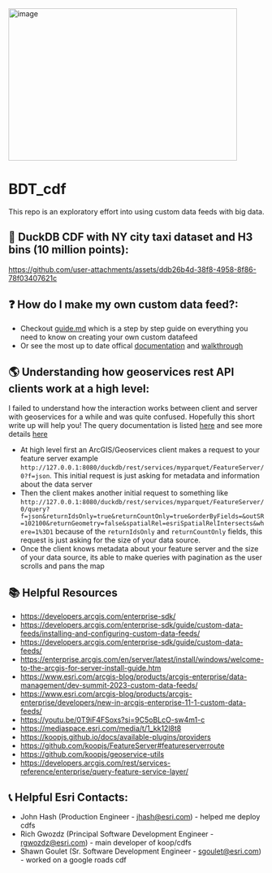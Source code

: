 <img src="https://github.com/EsriPS/BDT_cdf/assets/28267620/edc83af4-bfc6-41cf-a170-dcf7170dbe60" alt="image" width="450" height="300"/>

# BDT_cdf
This repo is an exploratory effort into using custom data feeds with big data. 

## 🦆 DuckDB CDF with NY city taxi dataset and H3 bins (10 million points): 
https://github.com/user-attachments/assets/ddb26b4d-38f8-4958-8f86-78f03407621c

## ❓ How do I make my own custom data feed?: 
- Checkout [guide.md](https://github.com/EsriPS/BDT_cdf/blob/master/guide.md) which is a step by step guide on everything you need to know on creating your own custom datafeed
- Or see the most up to date offical [documentation](https://developers.arcgis.com/enterprise-sdk/guide/custom-data-feeds/pass-through-custom-data-providers/) and [walkthrough](https://developers.arcgis.com/enterprise-sdk/guide/custom-data-feeds/create-a-yelp-custom-data-feed/)

## 🌎 Understanding how geoservices rest API clients work at a high level: 
I failed to understand how the interaction works between client and server with geoservices for a while and was quite confused. Hopefully this short write up will help you! The query documentation is listed [here](https://developers.arcgis.com/rest/services-reference/enterprise/query-feature-service-layer/) and see more details [here](https://developers.arcgis.com/enterprise-sdk/guide/custom-data-feeds/pass-through-custom-data-providers/)
- At high level first an ArcGIS/Geoservices client makes a request to your feature server example `http://127.0.0.1:8080/duckdb/rest/services/myparquet/FeatureServer/0?f=json`. This initial request is just asking for metadata and information about the data server
- Then the client makes another initial request to something like `http://127.0.0.1:8080/duckdb/rest/services/myparquet/FeatureServer/0/query?f=json&returnIdsOnly=true&returnCountOnly=true&orderByFields=&outSR=102100&returnGeometry=false&spatialRel=esriSpatialRelIntersects&where=1%3D1` because of the `returnIdsOnly` and `returnCountOnly` fields, this request is just asking for the size of your data source.
- Once the client knows metadata about your feature server and the size of your data source, its able to make queries with pagination as the user scrolls and pans the map 

## 📚 Helpful Resources
- https://developers.arcgis.com/enterprise-sdk/
- https://developers.arcgis.com/enterprise-sdk/guide/custom-data-feeds/installing-and-configuring-custom-data-feeds/
- https://developers.arcgis.com/enterprise-sdk/guide/custom-data-feeds/
- https://enterprise.arcgis.com/en/server/latest/install/windows/welcome-to-the-arcgis-for-server-install-guide.htm
- https://www.esri.com/arcgis-blog/products/arcgis-enterprise/data-management/dev-summit-2023-custom-data-feeds/
- https://www.esri.com/arcgis-blog/products/arcgis-enterprise/developers/new-in-arcgis-enterprise-11-1-custom-data-feeds/
- https://youtu.be/0T9iF4FSoxs?si=9C5oBLcO-sw4m1-c
- https://mediaspace.esri.com/media/t/1_kk12l8t8
- https://koopjs.github.io/docs/available-plugins/providers
- https://github.com/koopjs/FeatureServer#featureserverroute
- https://github.com/koopjs/geoservice-utils
- https://developers.arcgis.com/rest/services-reference/enterprise/query-feature-service-layer/

## 📞 Helpful Esri Contacts: 
- John Hash (Production Engineer - jhash@esri.com) - helped me deploy cdfs 
- Rich Gwozdz (Principal Software Development Engineer - rgwozdz@esri.com) - main developer of koop/cdfs
- Shawn Goulet (Sr. Software Development Engineer - sgoulet@esri.com) - worked on a google roads cdf
